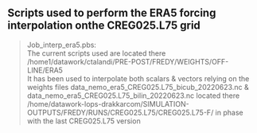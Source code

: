 ## Scripts used to perform the ERA5 forcing interpolation onthe CREG025.L75 grid <br>
>
> Job_interp_era5.pbs: <br>
> The current scripts used are located there /home1/datawork/ctalandi/PRE-POST/FREDY/WEIGHTS/OFF-LINE/ERA5 <br>
> It has been used to interpolate both scalars & vectors relying on the weights files data_nemo_era5_CREG025.L75_bicub_20220623.nc & data_nemo_era5_CREG025.L75_bilin_20220623.nc located there /home/datawork-lops-drakkarcom/SIMULATION-OUTPUTS/FREDY/RUNS/CREG025.L75/CREG025.L75-F/ in phase with the last CREG025.L75 version <br>
>

